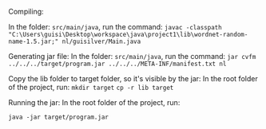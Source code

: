 Compiling:

In the folder: `src/main/java`, run the command:
`javac -classpath "C:\Users\guisi\Desktop\workspace\java\project1\lib\wordnet-random-name-1.5.jar;" nl/guisilver/Main.java`

Generating jar file:
In the folder: `src/main/java`, run the command:
`jar cvfm ../../../target/program.jar ../../../META-INF/manifest.txt nl`

Copy the lib folder to target folder, so it's visible by the jar:
In the root folder of the project, run:
`mkdir target`
`cp -r lib target`

Running the jar:
In the root folder of the project, run:

`java -jar target/program.jar`